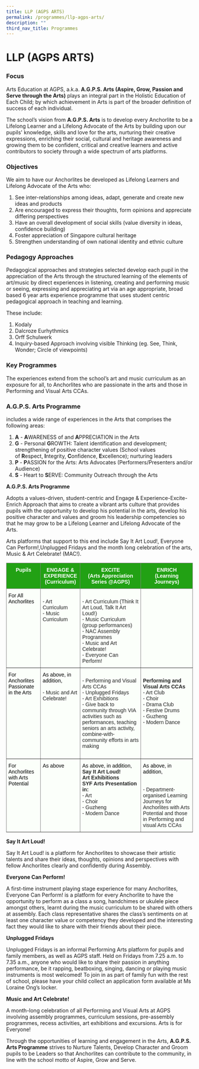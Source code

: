```yaml
---
title: LLP (AGPS ARTS)
permalink: /programmes/llp-agps-arts/
description: ""
third_nav_title: Programmes
---
```

LLP (AGPS ARTS)
===============

  

### Focus

Arts Education at AGPS, a.k.a.&nbsp;**A.G.P.S. Arts (Aspire, Grow, Passion and Serve through the Arts)**&nbsp;plays an integral part in the Holistic Education of Each Child; by which achievement in Arts is part of the broader definition of success of each individual.  

The school’s vision from&nbsp;**A.G.P.S. Arts**&nbsp;is to develop every Anchorlite to be a Lifelong Learner and a Lifelong Advocate of the Arts by building upon our pupils' knowledge, skills and love for the arts, nurturing their creative expressions, enriching their social, cultural and heritage awareness and growing them to be confident, critical and creative learners and active contributors to society through a wide spectrum of arts platforms.

  

### Objectives

We aim to have our Anchorlites be developed as Lifelong Learners and Lifelong Advocate of the Arts who:  

1.  See inter-relationships among ideas, adapt, generate and create new ideas and products
2.  Are encouraged to express their thoughts, form opinions and appreciate differing perspectives
3.  Have an overall development of social skills (value diversity in ideas, confidence building)
4.  Foster appreciation of Singapore cultural heritage
5.  Strengthen understanding of own national identity and ethnic culture

  

### Pedagogy Approaches

Pedagogical approaches and strategies selected develop each pupil in the appreciation of the Arts through the structured learning of the elements of art/music by direct experiences in listening, creating and performing music or seeing, expressing and appreciating art via an age appropriate, broad based 6 year arts experience programme that uses student centric pedagogical approach in teaching and learning.&nbsp;

These include:  

1.  Kodaly
2.  Dalcroze Eurhythmics
3.  Orff Schulwerk
4.  Inquiry-based Approach involving visible Thinking (eg. See, Think, Wonder; Circle of viewpoints)

  

### Key Programmes

The experiences extend from the school’s art and music curriculum as an exposure for all, to Anchorlites who are passionate in the arts and those in Performing and Visual Arts CCAs.  

  

### A.G.P.S. Arts Programme

includes a wide range of experiences in the Arts that comprises the following areas:  

1.  **A**&nbsp;\-&nbsp;**A**WARENESS of and&nbsp;**A**PPRECIATION in the Arts
2.  **G**&nbsp;\- Personal&nbsp;**G**ROWTH: Talent identification and development; strengthening of positive character values (School values of&nbsp;**R**espect,&nbsp;**I**ntegrity,&nbsp;**C**onfidence,&nbsp;**E**xcellence); nurturing leaders
3.  **P**&nbsp;\-&nbsp;**P**ASSION for the Arts: Arts Advocates (Performers/Presenters and/or Audience)
4.  **S**&nbsp;\- Heart to&nbsp;**S**ERVE: Community Outreach through the Arts

  

**A.G.P.S. Arts Programme**&nbsp;

Adopts a values-driven, student-centric and Engage &amp; Experience-Excite-Enrich Approach that aims to create a vibrant arts culture that provides pupils with the opportunity to develop his potential in the arts, develop his positive character and values and groom his leadership competencies so that he may grow to be a Lifelong Learner and Lifelong Advocate of the Arts.&nbsp;

Arts platforms that support to this end include Say It Art Loud!, Everyone Can Perform!,Unplugged Fridays and the month long celebration of the arts, Music &amp; Art Celebrate! (MAC!).

<style type="text/css">
.tg  {border-collapse:collapse;border-spacing:0;}
.tg td{border-color:black;border-style:solid;border-width:1px;font-family:Arial, sans-serif;font-size:14px;
  overflow:hidden;padding:10px 5px;word-break:normal;}
.tg th{border-color:black;border-style:solid;border-width:1px;font-family:Arial, sans-serif;font-size:14px;
  font-weight:normal;overflow:hidden;padding:10px 5px;word-break:normal;}
.tg .tg-3yc9{background-color:#22A114;border-color:inherit;color:#FFF;font-weight:bold;text-align:center;vertical-align:top}
.tg .tg-n9k0{background-color:#FBFFFA;border-color:inherit;color:#222;text-align:left;vertical-align:top}
</style>
<table class="tg">
<thead>
  <tr>
    <th class="tg-3yc9">Pupils<br></th>
    <th class="tg-3yc9">ENGAGE &amp; EXPERIENCE<br>(Curriculum)<br></th>
    <th class="tg-3yc9">EXCITE<br><span style="background-color:transparent">(Arts Appreciation Series @AGPS) </span><br></th>
    <th class="tg-3yc9">ENRICH<br><span style="background-color:transparent">(Learning Journeys)</span></th>
  </tr>
</thead>
<tbody>
  <tr>
    <td class="tg-n9k0"><span style="font-weight:normal;color:#000">For All Anchorlites</span><br></td>
    <td class="tg-n9k0"><br><span style="background-color:transparent">- Art Curriculum </span><br><span style="background-color:transparent">- Music Curriculum </span><br></td>
    <td class="tg-n9k0"><br><span style="background-color:transparent">- Art Curriculum (Think It Art Loud, Talk It Art Loud!)</span><br><span style="background-color:transparent">- Music Curriculum (group performances) </span><br><span style="background-color:transparent">- NAC Assembly Programmes</span><br><span style="background-color:transparent">- Music and Art Celebrate!</span><br><span style="background-color:transparent">- Everyone Can Perform!</span><br></td>
    <td class="tg-n9k0"></td>
  </tr>
  <tr>
    <td class="tg-n9k0"><span style="font-weight:normal;color:#000">For Anchorlites Passionate in the Arts</span><br></td>
    <td class="tg-n9k0"><span style="font-weight:normal;color:#000">As above, in addition, </span><br><br><span style="background-color:transparent">- Music and Art Celebrate!</span><br><br></td>
    <td class="tg-n9k0"><br><span style="background-color:transparent">- Performing and Visual Arts CCAs </span><br><span style="background-color:transparent">- Unplugged Fridays</span><br><span style="background-color:transparent">- Art Exhibitions</span><br><span style="background-color:transparent">- Give back to community through VIA activities such as performances, teaching seniors an arts activity, combine-with- community efforts in arts making</span><br><br></td>
    <td class="tg-n9k0"><br><span style="font-weight:bold;background-color:transparent">Performing and Visual Arts CCAs</span><span style="background-color:transparent"> </span><br><span style="background-color:transparent">- Art Club</span><br>- Choir<br><span style="background-color:transparent">- Drama Club</span><br>- Festive Drums<br><span style="background-color:transparent">- Guzheng</span><br><span style="background-color:transparent">- Modern Dance</span></td>
  </tr>
  <tr>
    <td class="tg-n9k0"><span style="font-weight:normal;color:#000">For Anchorlites with Arts Potential</span><br></td>
    <td class="tg-n9k0"><span style="font-weight:normal;color:#000">As above</span><br><br></td>
    <td class="tg-n9k0"><span style="font-weight:normal;color:#000">As above, in addition,</span><br><span style="font-weight:bold;background-color:transparent">Say It Art Loud! </span><br><span style="font-weight:bold;background-color:transparent">Art Exhibitions</span><span style="background-color:transparent"> </span><br><span style="font-weight:bold;background-color:transparent">SYF Arts Presentation in: </span><br><span style="background-color:transparent">- Art </span><br><span style="background-color:transparent">- Choir </span><br><span style="background-color:transparent">- Guzheng </span><br><span style="background-color:transparent">- Modern Dance </span><br></td>
    <td class="tg-n9k0"><span style="font-weight:normal;color:#000">As above, in addition,</span><br><br><br><span style="background-color:transparent">- Department-organised Learning Journeys for Anchorlites with Arts Potential and those in Performing and visual Arts CCAs </span></td>
  </tr>
</tbody>
</table>

**Say It Art Loud!**

Say It Art Loud! is a platform for Anchorlites to showcase their artistic talents and share their ideas, thoughts, opinions and perspectives with fellow Anchorlites clearly and confidently during Assembly.  

**Everyone Can Perform!**

A first-time instrument playing stage experience for many Anchorlites, Everyone Can Perform! is a platform for every Anchorlite to have the opportunity to perform as a class a song, handchimes or ukulele piece amongst others, learnt during the music curriculum to be shared with others at assembly. Each class representative shares the class’s sentiments on at least one character value or competency they developed and the interesting fact they would like to share with their friends about their piece.  

**Unplugged Fridays**&nbsp;

Unplugged Fridays is an informal Performing Arts platform for pupils and family members, as well as AGPS staff. Held on Fridays from 7.25 a.m. to 7.35 a.m., anyone who would like to share their passion in anything performance, be it rapping, beatboxing, singing, dancing or playing music instruments is most welcomed! To join in as part of family fun with the rest of school, please have your child collect an application form available at Ms Loraine Ong’s locker.  

**Music and Art Celebrate!**

A month-long celebration of all Performing and Visual Arts at AGPS involving assembly programmes, curriculum sessions, pre-assembly programmes, recess activities, art exhibitions and excursions. Arts is for Everyone!  

Through the opportunities of learning and engagement in the Arts,&nbsp;**A.G.P.S. Arts Programme**&nbsp;strives to Nurture Talents, Develop Character and Groom pupils to be Leaders so that Anchorlites can contribute to the community, in line with the school motto of Aspire, Grow and Serve.